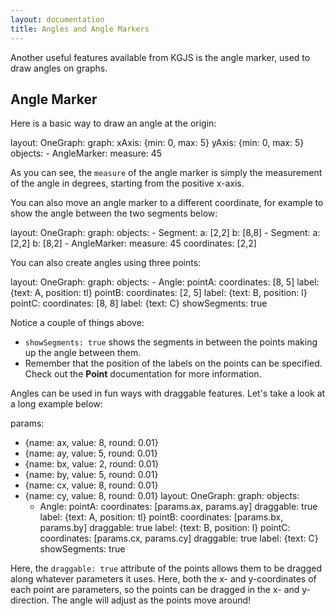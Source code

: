 ```yaml
---
layout: documentation
title: Angles and Angle Markers
---
```


Another useful features available from KGJS is the angle marker, used to draw angles on graphs. 

## Angle Marker

Here is a basic way to draw an angle at the origin:  

<div width="300" height="250" class="codePreview">


layout:
  OneGraph:
    graph:
      xAxis: {min: 0, max: 5}
      yAxis: {min: 0, max: 5}
      objects:
      - AngleMarker:
          measure: 45     

</div>

As you can see, the `measure` of the angle marker is simply the measurement of the angle in degrees, starting from the positive x-axis. 

You can also move an angle marker to a different coordinate, for example to show the angle between the two segments below: 

<div width="500" height="400" class="codePreview">


layout:
  OneGraph:
    graph:
      objects:
      - Segment:
          a: [2,2]
          b: [8,8]
      - Segment: 
          a: [2,2]
          b: [8,2]
      - AngleMarker:
          measure: 45
          coordinates: [2,2]

</div>


You can also create angles using three points:

<div width="500" height="400" class="codePreview">

layout:
  OneGraph:
    graph:
      objects:
      - Angle:
          pointA:
            coordinates: [8, 5]
            label: {text: A, position: tl}
          pointB:
            coordinates: [2, 5]
            label: {text: B, position: l}
          pointC:
            coordinates: [8, 8]
            label: {text: C}
          showSegments: true

</div>

Notice a couple of things above: 
* `showSegments: true` shows the segments in between the points making up the angle between them. 
* Remember that the position of the labels on the points can be specified. Check out the **Point** documentation for more information.

Angles can be used in fun ways with draggable features. Let's take a look at a long example below: 

<div width="500" height="400" class="codePreview">

params:
  - {name: ax, value: 8, round: 0.01}
  - {name: ay, value: 5, round: 0.01}
  - {name: bx, value: 2, round: 0.01}
  - {name: by, value: 5, round: 0.01}
  - {name: cx, value: 8, round: 0.01}
  - {name: cy, value: 8, round: 0.01}
layout:
  OneGraph:
    graph:
      objects:
      - Angle:
          pointA:
            coordinates: [params.ax, params.ay]
            draggable: true
            label: {text: A, position: tl}
          pointB:
            coordinates: [params.bx, params.by]
            draggable: true
            label: {text: B, position: l}
          pointC:
            coordinates: [params.cx, params.cy]
            draggable: true
            label: {text: C}
          showSegments: true

</div>

Here, the `draggable: true` attribute of the points allows them to be dragged along whatever parameters it uses. Here, both the x- and y-coordinates of each point are parameters, so the points can be dragged in the x- and y-direction. The angle will adjust as the points move around!